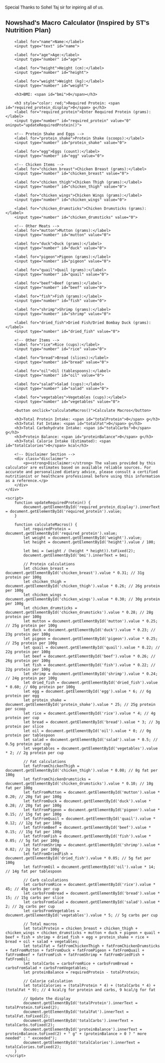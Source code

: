 Special Thanks to Sohel Taj sir for inpiring all of us.
<html lang="en">
<head>
    <meta charset="UTF-8">
    <meta name="viewport" content="width=device-width, initial-scale=1.0">
    <title>Nowshad's Macro Calculator</title>
    <style>
        body { font-family: Arial, sans-serif; margin: 20px; }
        .container { max-width: 500px; margin: auto; }
        input, button { margin: 10px 0; padding: 10px; width: 100%; }
        .disclaimer { font-size: 12px; color: #666; margin-top: 20px; }
    </style>
</head>
<body>
    <div class="container">
        <h2>Nowshad's Macro Calculator (Inspired by ST's Nutrition Plan)</h2>
        
        <label for="name">Name:</label>
        <input type="text" id="name">
        
        <label for="age">Age:</label>
        <input type="number" id="age">
        
        <label for="height">Height (cm):</label>
        <input type="number" id="height">
        
        <label for="weight">Weight (kg):</label>
        <input type="number" id="weight">
        
        <h3>BMI: <span id="bmi">0</span></h3>
        
        <h3 style="color: red;">Required Protein: <span id="required_protein_display">0</span> g</h3>
        <label for="required_protein">Enter Required Protein (grams):</label>
        <input type="number" id="required_protein" value="0" oninput="updateRequiredProtein()">
        
        <!-- Protein Shake and Eggs -->
        <label for="protein_shake">Protein Shake (scoops):</label>
        <input type="number" id="protein_shake" value="0">
        
        <label for="egg">Eggs (count):</label>
        <input type="number" id="egg" value="0">
        
        <!-- Chicken Items -->
        <label for="chicken_breast">Chicken Breast (grams):</label>
        <input type="number" id="chicken_breast" value="0">
        
        <label for="chicken_thigh">Chicken Thigh (grams):</label>
        <input type="number" id="chicken_thigh" value="0">
        
        <label for="chicken_wings">Chicken Wings (grams):</label>
        <input type="number" id="chicken_wings" value="0">
        
        <label for="chicken_drumsticks">Chicken Drumsticks (grams):</label>
        <input type="number" id="chicken_drumsticks" value="0">
        
        <!-- Other Meats -->
        <label for="mutton">Mutton (grams):</label>
        <input type="number" id="mutton" value="0">
        
        <label for="duck">Duck (grams):</label>
        <input type="number" id="duck" value="0">
        
        <label for="pigeon">Pigeon (grams):</label>
        <input type="number" id="pigeon" value="0">
        
        <label for="quail">Quail (grams):</label>
        <input type="number" id="quail" value="0">
        
        <label for="beef">Beef (grams):</label>
        <input type="number" id="beef" value="0">
        
        <label for="fish">Fish (grams):</label>
        <input type="number" id="fish" value="0">
        
        <label for="shrimp">Shrimp (grams):</label>
        <input type="number" id="shrimp" value="0">
        
        <label for="dried_fish">Dried Fish/Dried Bombay Duck (grams):</label>
        <input type="number" id="dried_fish" value="0">
        
        <!-- Other Items -->
        <label for="rice">Rice (cups):</label>
        <input type="number" id="rice" value="0">
        
        <label for="bread">Bread (slices):</label>
        <input type="number" id="bread" value="0">
        
        <label for="oil">Oil (tablespoons):</label>
        <input type="number" id="oil" value="0">
        
        <label for="salad">Salad (cups):</label>
        <input type="number" id="salad" value="0">
        
        <label for="vegetables">Vegetables (cups):</label>
        <input type="number" id="vegetables" value="0">
        
        <button onclick="calculateMacros()">Calculate Macros</button>
        
        <h3>Total Protein Intake: <span id="totalProtein">0</span> g</h3>
        <h3>Total Fat Intake: <span id="totalFat">0</span> g</h3>
        <h3>Total Carbohydrate Intake: <span id="totalCarbs">0</span> g</h3>
        <h3>Protein Balance: <span id="proteinBalance">0</span> g</h3>
        <h3>Total Calorie Intake (Estimated): <span id="totalCalories">0</span> kcal</h3>

        <!-- Disclaimer Section -->
        <div class="disclaimer">
            <p><strong>Disclaimer:</strong> The values provided by this calculator are estimates based on available reliable sources. For accurate and personalized dietary advice, please consult a certified nutritionist or healthcare professional before using this information as a reference.</p>
        </div>
    </div>

    <script>
        function updateRequiredProtein() {
            document.getElementById('required_protein_display').innerText = document.getElementById('required_protein').value;
        }

        function calculateMacros() {
            let requiredProtein = document.getElementById('required_protein').value;
            let weight = document.getElementById('weight').value;
            let height = document.getElementById('height').value / 100;
            
            let bmi = (weight / (height * height)).toFixed(2);
            document.getElementById('bmi').innerText = bmi;
            
            // Protein calculations
            let chicken_breast = document.getElementById('chicken_breast').value * 0.31; // 31g protein per 100g
            let chicken_thigh = document.getElementById('chicken_thigh').value * 0.26; // 26g protein per 100g
            let chicken_wings = document.getElementById('chicken_wings').value * 0.30; // 30g protein per 100g
            let chicken_drumsticks = document.getElementById('chicken_drumsticks').value * 0.28; // 28g protein per 100g
            let mutton = document.getElementById('mutton').value * 0.25; // 25g protein per 100g
            let duck = document.getElementById('duck').value * 0.23; // 23g protein per 100g
            let pigeon = document.getElementById('pigeon').value * 0.25; // 25g protein per 100g
            let quail = document.getElementById('quail').value * 0.22; // 22g protein per 100g
            let beef = document.getElementById('beef').value * 0.26; // 26g protein per 100g
            let fish = document.getElementById('fish').value * 0.22; // 22g protein per 100g
            let shrimp = document.getElementById('shrimp').value * 0.24; // 24g protein per 100g
            let dried_fish = document.getElementById('dried_fish').value * 0.60; // 60g protein per 100g
            let egg = document.getElementById('egg').value * 6; // 6g protein per egg
            let protein_shake = document.getElementById('protein_shake').value * 25; // 25g protein per scoop
            let rice = document.getElementById('rice').value * 4; // 4g protein per cup
            let bread = document.getElementById('bread').value * 3; // 3g protein per slice
            let oil = document.getElementById('oil').value * 0; // 0g protein per tablespoon
            let salad = document.getElementById('salad').value * 0.5; // 0.5g protein per cup
            let vegetables = document.getElementById('vegetables').value * 2; // 2g protein per cup
            
            // Fat calculations
            let fatFromChickenThigh = document.getElementById('chicken_thigh').value * 0.08; // 8g fat per 100g
            let fatFromChickenDrumsticks = document.getElementById('chicken_drumsticks').value * 0.10; // 10g fat per 100g
            let fatFromMutton = document.getElementById('mutton').value * 0.20; // 20g fat per 100g
            let fatFromDuck = document.getElementById('duck').value * 0.28; // 28g fat per 100g
            let fatFromPigeon = document.getElementById('pigeon').value * 0.15; // 15g fat per 100g
            let fatFromQuail = document.getElementById('quail').value * 0.12; // 12g fat per 100g
            let fatFromBeef = document.getElementById('beef').value * 0.15; // 15g fat per 100g
            let fatFromFish = document.getElementById('fish').value * 0.05; // 5g fat per 100g
            let fatFromShrimp = document.getElementById('shrimp').value * 0.02; // 2g fat per 100g
            let fatFromDriedFish = document.getElementById('dried_fish').value * 0.05; // 5g fat per 100g
            let fatFromOil = document.getElementById('oil').value * 14; // 14g fat per tablespoon
            
            // Carb calculations
            let carbsFromRice = document.getElementById('rice').value * 45; // 45g carbs per cup
            let carbsFromBread = document.getElementById('bread').value * 15; // 15g carbs per slice
            let carbsFromSalad = document.getElementById('salad').value * 2; // 2g carbs per cup
            let carbsFromVegetables = document.getElementById('vegetables').value * 5; // 5g carbs per cup
            
            // Total macros
            let totalProtein = chicken_breast + chicken_thigh + chicken_wings + chicken_drumsticks + mutton + duck + pigeon + quail + beef + fish + shrimp + dried_fish + egg + protein_shake + rice + bread + oil + salad + vegetables;
            let totalFat = fatFromChickenThigh + fatFromChickenDrumsticks + fatFromMutton + fatFromDuck + fatFromPigeon + fatFromQuail + fatFromBeef + fatFromFish + fatFromShrimp + fatFromDriedFish + fatFromOil;
            let totalCarbs = carbsFromRice + carbsFromBread + carbsFromSalad + carbsFromVegetables;
            let proteinBalance = requiredProtein - totalProtein;
            
            // Calorie calculation
            let totalCalories = (totalProtein * 4) + (totalCarbs * 4) + (totalFat * 9); // 4 kcal/g for protein and carbs, 9 kcal/g for fat
            
            // Update the display
            document.getElementById('totalProtein').innerText = totalProtein.toFixed(2);
            document.getElementById('totalFat').innerText = totalFat.toFixed(2);
            document.getElementById('totalCarbs').innerText = totalCarbs.toFixed(2);
            document.getElementById('proteinBalance').innerText = proteinBalance.toFixed(2) + " g" + (proteinBalance > 0 ? " more needed" : " exceeded");
            document.getElementById('totalCalories').innerText = totalCalories.toFixed(2);
        }
    </script>
</body>
</html>
